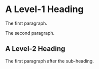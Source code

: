 # A Level-1 Heading
The first paragraph.

The second paragraph.

## A Level-2 Heading

The first paragraph after the sub-heading.
